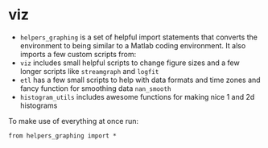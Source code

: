 # viz
* `helpers_graphing` is a set of helpful import statements that converts the environment to being similar to a Matlab coding environment. It also imports a few custom scripts from:
* `viz` includes small helpful scripts to change figure sizes and a few longer scripts like `streamgraph` and `logfit`
* `etl` has a few small scripts to help with data formats and time zones and fancy function for smoothing data `nan_smooth`
* `histogram_utils` includes awesome functions for making nice 1 and 2d histograms

To make use of everything at once run:
```
from helpers_graphing import *
```
